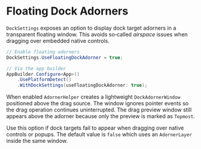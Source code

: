 # Floating Dock Adorners

`DockSettings` exposes an option to display dock target adorners in a transparent floating window. This avoids so‑called *airspace* issues when dragging over embedded native controls.

```csharp
// Enable floating adorners
DockSettings.UseFloatingDockAdorner = true;
```

```csharp
// Via the app builder
AppBuilder.Configure<App>()
    .UsePlatformDetect()
    .WithDockSettings(useFloatingDockAdorner: true);
```

When enabled `AdornerHelper` creates a lightweight `DockAdornerWindow` positioned above the drag source. The window ignores pointer events so the drag operation continues uninterrupted. The drag preview window still appears above the adorner because only the preview is marked as `Topmost`.

Use this option if dock targets fail to appear when dragging over native controls or popups. The default value is `false` which uses an `AdornerLayer` inside the same window.
